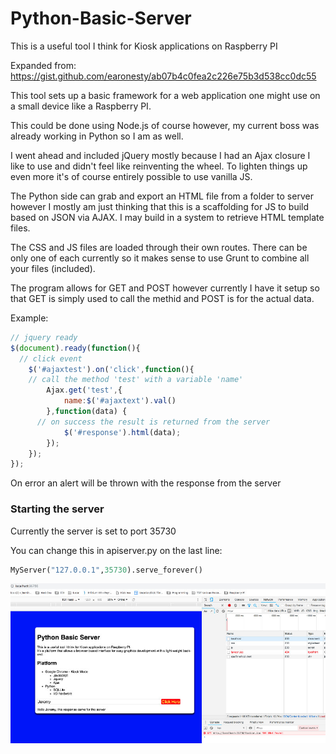 # Python-Basic-Server
This is a useful tool I think for Kiosk applications on Raspberry PI

Expanded from:
https://gist.github.com/earonesty/ab07b4c0fea2c226e75b3d538cc0dc55

This tool sets up a basic framework for a web application one might use on a small device like a Raspberry PI.

This could be done using Node.js of course however, my current boss was already working in Python so I am as well.

I went ahead and included jQuery mostly because I had an Ajax closure I like to use and didn't feel like reinventing the wheel. To lighten things up even more it's of course entirely possible to use vanilla JS.

The Python side can grab and export an HTML file from a folder to server however I mostly am just thinking that this is a scaffolding for JS to build based on JSON via AJAX. I may build in a system to retrieve HTML template files.

The CSS and JS files are loaded through their own routes. There can be only one of each currently so it makes sense to use Grunt to combine all your files (included).

The program allows for GET and POST however currently I have it setup so that GET is simply used to call the methid and POST is for the actual data.

Example:
```javascript
// jquery ready
$(document).ready(function(){
  // click event
	$('#ajaxtest').on('click',function(){
    // call the method 'test' with a variable 'name'
		Ajax.get('test',{
			name:$('#ajaxtext').val()
		},function(data) {
      // on success the result is returned from the server
			$('#response').html(data);
		});
	});
}); 
```
On error an alert will be thrown with the response from the server

### Starting the server
Currently the server is set to port 35730

You can change this in apiserver.py on the last line:
```python
MyServer("127.0.0.1",35730).serve_forever()
```

![alt text](https://raw.githubusercontent.com/061375/Python-Basic-Server/master/images/p-server-screen.jpg)
